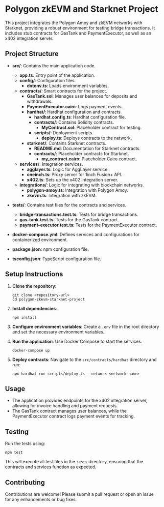 # Polygon zkEVM and Starknet Project

This project integrates the Polygon Amoy and zkEVM networks with Starknet, providing a robust environment for testing bridge transactions. It includes stub contracts for GasTank and PaymentExecutor, as well as an x402 integration server.

## Project Structure

- **src/**: Contains the main application code.
  - **app.ts**: Entry point of the application.
  - **config/**: Configuration files.
    - **dotenv.ts**: Loads environment variables.
  - **contracts/**: Smart contracts for the project.
    - **GasTank.sol**: Manages user balances for deposits and withdrawals.
    - **PaymentExecutor.cairo**: Logs payment events.
    - **hardhat/**: Hardhat configuration and contracts.
      - **hardhat.config.ts**: Hardhat configuration file.
      - **contracts/**: Contains Solidity contracts.
        - **MyContract.sol**: Placeholder contract for testing.
      - **scripts/**: Deployment scripts.
        - **deploy.ts**: Deploys contracts to the network.
    - **starknet/**: Contains Starknet contracts.
      - **README.md**: Documentation for Starknet contracts.
      - **contracts/**: Placeholder contracts for Starknet.
        - **my_contract.cairo**: Placeholder Cairo contract.
  - **services/**: Integration services.
    - **agglayer.ts**: Logic for AggLayer service.
    - **oneinch.ts**: Proxy server for 1inch Fusion+ API.
    - **x402.ts**: Sets up the x402 integration server.
  - **integrations/**: Logic for integrating with blockchain networks.
    - **polygon-amoy.ts**: Integration with Polygon Amoy.
    - **zkevm.ts**: Integration with zkEVM.

- **tests/**: Contains test files for the contracts and services.
  - **bridge-transactions.test.ts**: Tests for bridge transactions.
  - **gas-tank.test.ts**: Tests for the GasTank contract.
  - **payment-executor.test.ts**: Tests for the PaymentExecutor contract.

- **docker-compose.yml**: Defines services and configurations for containerized environment.
- **package.json**: npm configuration file.
- **tsconfig.json**: TypeScript configuration file.

## Setup Instructions

1. **Clone the repository**:
   ```
   git clone <repository-url>
   cd polygon-zkevm-starknet-project
   ```

2. **Install dependencies**:
   ```
   npm install
   ```

3. **Configure environment variables**:
   Create a `.env` file in the root directory and set the necessary environment variables.

4. **Run the application**:
   Use Docker Compose to start the services:
   ```
   docker-compose up
   ```

5. **Deploy contracts**:
   Navigate to the `src/contracts/hardhat` directory and run:
   ```
   npx hardhat run scripts/deploy.ts --network <network-name>
   ```

## Usage

- The application provides endpoints for the x402 integration server, allowing for invoice handling and payment requests.
- The GasTank contract manages user balances, while the PaymentExecutor contract logs payment events for tracking.

## Testing

Run the tests using:
```
npm test
```

This will execute all test files in the `tests` directory, ensuring that the contracts and services function as expected.

## Contributing

Contributions are welcome! Please submit a pull request or open an issue for any enhancements or bug fixes.